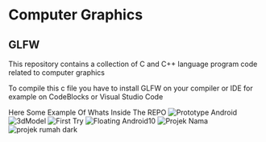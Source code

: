 # Computer Graphics
## GLFW
This repository contains a collection of C and C++ language program code related to computer graphics


To compile this c file you have to install GLFW on your compiler or IDE for example on CodeBlocks or Visual Studio Code

Here Some Example Of Whats Inside The REPO
![Prototype Android](https://user-images.githubusercontent.com/66358816/134607344-e3caf2ec-936d-44c6-aef1-677bf0fc6234.png)
![3dModel](https://user-images.githubusercontent.com/66358816/134607348-843d4eb4-57e5-4fed-a8de-087edb7cea89.png)
![First Try](https://user-images.githubusercontent.com/66358816/134607351-e420a66a-4407-451a-be39-5b1461481aa9.png)
![Floating Android10](https://user-images.githubusercontent.com/66358816/134607352-a1435c19-5d6b-4f3e-946c-2921bad9d1dc.png)
![Projek Nama](https://user-images.githubusercontent.com/66358816/134607353-bd6bd159-054f-4a42-a8cd-5da584020b85.png)
![projek rumah dark](https://user-images.githubusercontent.com/66358816/134607355-88ecf3c1-c7cc-4003-a4ba-24f2dd91a62e.png)
